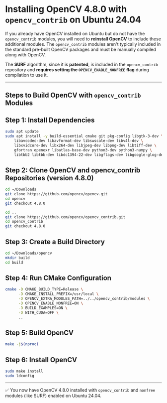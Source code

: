 # Installing OpenCV 4.8.0 with `opencv_contrib` on Ubuntu 24.04

If you already have OpenCV installed on Ubuntu but do not have the `opencv_contrib` modules, you will need to **reinstall OpenCV** to include these additional modules. The `opencv_contrib` modules aren't typically included in the standard pre-built OpenCV packages and must be manually compiled along with OpenCV.

The **SURF** algorithm, since it is **patented**, is included in the `opencv_contrib` repository and **requires setting the `OPENCV_ENABLE_NONFREE` flag** during compilation to use it.

---

## Steps to Build OpenCV with `opencv_contrib` Modules
## Step 1: Install Dependencies

```bash
sudo apt update
sudo apt install -y build-essential cmake git pkg-config libgtk-3-dev \
    libavcodec-dev libavformat-dev libswscale-dev libv4l-dev \
    libxvidcore-dev libx264-dev libjpeg-dev libpng-dev libtiff-dev \
    gfortran openexr libatlas-base-dev python3-dev python3-numpy \
    libtbb2 libtbb-dev libdc1394-22-dev libgflags-dev libgoogle-glog-dev
```

## Step 2: Clone OpenCV and opencv_contrib Repositories (version 4.8.0)

```bash
cd ~/Downloads
git clone https://github.com/opencv/opencv.git
cd opencv
git checkout 4.8.0

cd ..
git clone https://github.com/opencv/opencv_contrib.git
cd opencv_contrib
git checkout 4.8.0
```

## Step 3: Create a Build Directory

```bash
cd ~/Downloads/opencv
mkdir build
cd build
```

## Step 4: Run CMake Configuration

```bash
cmake -D CMAKE_BUILD_TYPE=Release \
      -D CMAKE_INSTALL_PREFIX=/usr/local \
      -D OPENCV_EXTRA_MODULES_PATH=../../opencv_contrib/modules \
      -D OPENCV_ENABLE_NONFREE=ON \
      -D BUILD_EXAMPLES=ON \
      -D WITH_CUDA=OFF \
      ..
```

## Step 5: Build OpenCV

```bash
make -j$(nproc)
```

## Step 6: Install OpenCV

```bash
sudo make install
sudo ldconfig
```

---

✅ You now have OpenCV 4.8.0 installed with `opencv_contrib` and `nonfree` modules (like SURF) enabled on Ubuntu 24.04.
